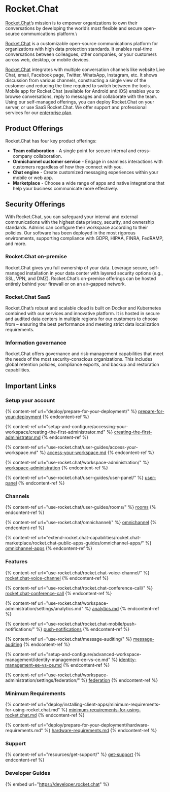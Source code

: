 # Rocket.Chat

[Rocket.Chat](https://rocket.chat)’s mission is to empower organizations to own their conversations by developing the world’s most flexible and secure open-source communications platform.\


[Rocket.Chat](https://rocket.chat) is a customizable open-source communications platform for organizations with high data protection standards. It enables real-time conversations between colleagues, other companies, or your customers across web, desktop, or mobile devices.&#x20;

[Rocket.Chat](https://rocket.chat) integrates with multiple conversation channels like website Live Chat, email, Facebook page, Twitter, WhatsApp, Instagram, etc. It shows discussion from various channels, constructing a single view of the customer and reducing the time required to switch between the tools. Mobile app for Rocket.Chat (available for Android and iOS) enables you to browse conversations, reply to messages and collaborate with the team. Using our self-managed offerings, you can deploy Rocket.Chat on your server, or use SaaS Rocket.Chat. We offer support and professional services for our [enterprise plan](setup-and-configure/enterprise-edition-trial/).

## Product Offerings

Rocket.Chat has four key product offerings:&#x20;

* **Team collaboration** - A single point for secure internal and cross-company collaboration.
* **Omnichannel customer service** - Engage in seamless interactions with customers regardless of how they connect with you.
* **Chat engine** - Create customized messaging experiences within your mobile or web app.
* **Marketplace** - Choose a wide range of apps and native integrations that help your business communicate more effectively.

## Security Offerings

With Rocket.Chat, you can safeguard your internal and external communications with the highest data privacy, security, and ownership standards. Admins can configure their workspace according to their policies. Our software has been deployed in the most rigorous environments, supporting compliance with GDPR, HIPAA, FINRA, FedRAMP, and more.

### Rocket.Chat on-premise

Rocket.Chat gives you full ownership of your data. Leverage secure, self-managed installation in your data center with layered security options (e.g., SSL, VPN, and DMZ). Rocket.Chat’s on-premise offerings can be hosted entirely behind your firewall or on an air-gapped network.

### Rocket.Chat SaaS

Rocket.Chat’s robust and scalable cloud is built on Docker and Kubernetes combined with our services and innovative platform. It is hosted in secure and audited data centers in multiple regions for our customers to choose from – ensuring the best performance and meeting strict data localization requirements.

### Information governance

Rocket.Chat offers governance and risk-management capabilities that meet the needs of the most security-conscious organizations. This includes global retention policies, compliance exports, and backup and restoration capabilities.

## Important Links

### Setup your account

{% content-ref url="deploy/prepare-for-your-deployment/" %}
[prepare-for-your-deployment](deploy/prepare-for-your-deployment/)
{% endcontent-ref %}

{% content-ref url="setup-and-configure/accessing-your-workspace/creating-the-first-administrator.md" %}
[creating-the-first-administrator.md](setup-and-configure/accessing-your-workspace/creating-the-first-administrator.md)
{% endcontent-ref %}

{% content-ref url="use-rocket.chat/user-guides/access-your-workspace.md" %}
[access-your-workspace.md](use-rocket.chat/user-guides/access-your-workspace.md)
{% endcontent-ref %}

{% content-ref url="use-rocket.chat/workspace-administration/" %}
[workspace-administration](use-rocket.chat/workspace-administration/)
{% endcontent-ref %}

{% content-ref url="use-rocket.chat/user-guides/user-panel/" %}
[user-panel](use-rocket.chat/user-guides/user-panel/)
{% endcontent-ref %}

### Channels

{% content-ref url="use-rocket.chat/user-guides/rooms/" %}
[rooms](use-rocket.chat/user-guides/rooms/)
{% endcontent-ref %}

{% content-ref url="use-rocket.chat/omnichannel/" %}
[omnichannel](use-rocket.chat/omnichannel/)
{% endcontent-ref %}

{% content-ref url="extend-rocket.chat-capabilities/rocket.chat-marketplace/rocket.chat-public-apps-guides/omnichannel-apps/" %}
[omnichannel-apps](extend-rocket.chat-capabilities/rocket.chat-marketplace/rocket.chat-public-apps-guides/omnichannel-apps/)
{% endcontent-ref %}

### Features

{% content-ref url="use-rocket.chat/rocket.chat-voice-channel/" %}
[rocket.chat-voice-channel](use-rocket.chat/rocket.chat-voice-channel/)
{% endcontent-ref %}

{% content-ref url="use-rocket.chat/rocket.chat-conference-call/" %}
[rocket.chat-conference-call](use-rocket.chat/rocket.chat-conference-call/)
{% endcontent-ref %}

{% content-ref url="use-rocket.chat/workspace-administration/settings/analytics.md" %}
[analytics.md](use-rocket.chat/workspace-administration/settings/analytics.md)
{% endcontent-ref %}

{% content-ref url="use-rocket.chat/rocket.chat-mobile/push-notifications/" %}
[push-notifications](use-rocket.chat/rocket.chat-mobile/push-notifications/)
{% endcontent-ref %}

{% content-ref url="use-rocket.chat/message-auditing/" %}
[message-auditing](use-rocket.chat/message-auditing/)
{% endcontent-ref %}

{% content-ref url="setup-and-configure/advanced-workspace-management/identity-management-ee-vs-ce.md" %}
[identity-management-ee-vs-ce.md](setup-and-configure/advanced-workspace-management/identity-management-ee-vs-ce.md)
{% endcontent-ref %}

{% content-ref url="use-rocket.chat/workspace-administration/settings/federation/" %}
[federation](use-rocket.chat/workspace-administration/settings/federation/)
{% endcontent-ref %}

### Minimum Requirements

{% content-ref url="deploy/installing-client-apps/minimum-requirements-for-using-rocket.chat.md" %}
[minimum-requirements-for-using-rocket.chat.md](deploy/installing-client-apps/minimum-requirements-for-using-rocket.chat.md)
{% endcontent-ref %}

{% content-ref url="deploy/prepare-for-your-deployment/hardware-requirements.md" %}
[hardware-requirements.md](deploy/prepare-for-your-deployment/hardware-requirements.md)
{% endcontent-ref %}

### Support

{% content-ref url="resources/get-support/" %}
[get-support](resources/get-support/)
{% endcontent-ref %}

### Developer Guides

{% embed url="https://developer.rocket.chat" %}
